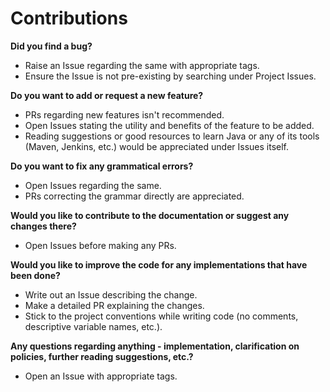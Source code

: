 # Contributions

**Did you find a bug?**
- Raise an Issue regarding the same with appropriate tags.
- Ensure the Issue is not pre-existing by searching under Project Issues.


**Do you want to add or request a new feature?**
- PRs regarding new features isn't recommended.
- Open Issues stating the utility and benefits of the feature to be added.
- Reading suggestions or good resources to learn Java or any of its tools (Maven, Jenkins, etc.) would be appreciated under Issues itself.


**Do you want to fix any grammatical errors?**
- Open Issues regarding the same.
- PRs correcting the grammar directly are appreciated.


**Would you like to contribute to the documentation or suggest any changes there?**
- Open Issues before making any PRs.


**Would you like to improve the code for any implementations that have been done?**
- Write out an Issue describing the change.
- Make a detailed PR explaining the changes.
- Stick to the project conventions while writing code (no comments, descriptive variable names, etc.).


**Any questions regarding anything - implementation, clarification on policies, further reading suggestions, etc.?**
- Open an Issue with appropriate tags.